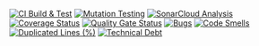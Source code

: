 [![CI Build & Test](https://github.com/KevinShemili/IssueTracker/actions/workflows/maven.yml/badge.svg)](https://github.com/KevinShemili/IssueTracker/actions/workflows/maven.yml)
[![Mutation Testing](https://github.com/KevinShemili/IssueTracker/actions/workflows/pit.yml/badge.svg)](https://github.com/KevinShemili/IssueTracker/actions/workflows/pit.yml)
[![SonarCloud Analysis](https://github.com/KevinShemili/IssueTracker/actions/workflows/sonarcloud.yml/badge.svg)](https://github.com/KevinShemili/IssueTracker/actions/workflows/sonarcloud.yml)
[![Coverage Status](https://coveralls.io/repos/github/KevinShemili/IssueTracker/badge.svg?branch=master)](https://coveralls.io/github/KevinShemili/IssueTracker?branch=master)
[![Quality Gate Status](https://sonarcloud.io/api/project_badges/measure?project=KevinShemili_IssueTracker&metric=alert_status)](https://sonarcloud.io/summary/new_code?id=KevinShemili_IssueTracker)
[![Bugs](https://sonarcloud.io/api/project_badges/measure?project=KevinShemili_IssueTracker&metric=bugs)](https://sonarcloud.io/summary/new_code?id=KevinShemili_IssueTracker)
[![Code Smells](https://sonarcloud.io/api/project_badges/measure?project=KevinShemili_IssueTracker&metric=code_smells)](https://sonarcloud.io/summary/new_code?id=KevinShemili_IssueTracker)
[![Duplicated Lines (%)](https://sonarcloud.io/api/project_badges/measure?project=KevinShemili_IssueTracker&metric=duplicated_lines_density)](https://sonarcloud.io/summary/new_code?id=KevinShemili_IssueTracker)
[![Technical Debt](https://sonarcloud.io/api/project_badges/measure?project=KevinShemili_IssueTracker&metric=sqale_index)](https://sonarcloud.io/summary/new_code?id=KevinShemili_IssueTracker)
